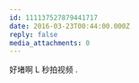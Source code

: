 ```yaml
---
id: 111137527879441717
date: 2016-03-23T00:44:00.000Z
reply: false
media_attachments: 0
---
```


好堵啊 L 秒拍视频 . ​​​​

